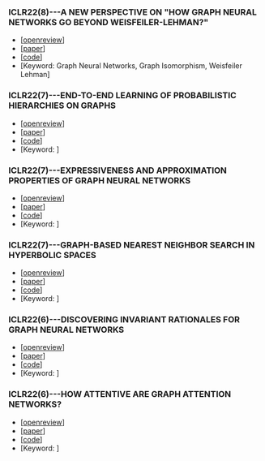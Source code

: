 ### ICLR22(8)---A NEW PERSPECTIVE ON "HOW GRAPH NEURAL NETWORKS GO BEYOND WEISFEILER-LEHMAN?"
* [<a href="https://openreview.net/forum?id=uxgg9o7bI_3">openreview</a>]
* [<a href="https://openreview.net/pdf?id=uxgg9o7bI_3">paper</a>]
* [<a href="">code</a>]
* [Keyword: Graph Neural Networks, Graph Isomorphism, Weisfeiler Lehman]

### ICLR22(7)---END-TO-END LEARNING OF PROBABILISTIC HIERARCHIES ON GRAPHS
* [<a href="">openreview</a>]
* [<a href="">paper</a>]
* [<a href="">code</a>]
* [Keyword: ]

### ICLR22(7)---EXPRESSIVENESS AND APPROXIMATION PROPERTIES OF GRAPH NEURAL NETWORKS
* [<a href="">openreview</a>]
* [<a href="">paper</a>]
* [<a href="">code</a>]
* [Keyword: ]

### ICLR22(7)---GRAPH-BASED NEAREST NEIGHBOR SEARCH IN HYPERBOLIC SPACES
* [<a href="">openreview</a>]
* [<a href="">paper</a>]
* [<a href="">code</a>]
* [Keyword: ]

### ICLR22(6)---DISCOVERING INVARIANT RATIONALES FOR GRAPH NEURAL NETWORKS
* [<a href="">openreview</a>]
* [<a href="">paper</a>]
* [<a href="">code</a>]
* [Keyword: ]

### ICLR22(6)---HOW ATTENTIVE ARE GRAPH ATTENTION NETWORKS?
* [<a href="">openreview</a>]
* [<a href="">paper</a>]
* [<a href="">code</a>]
* [Keyword: ]
